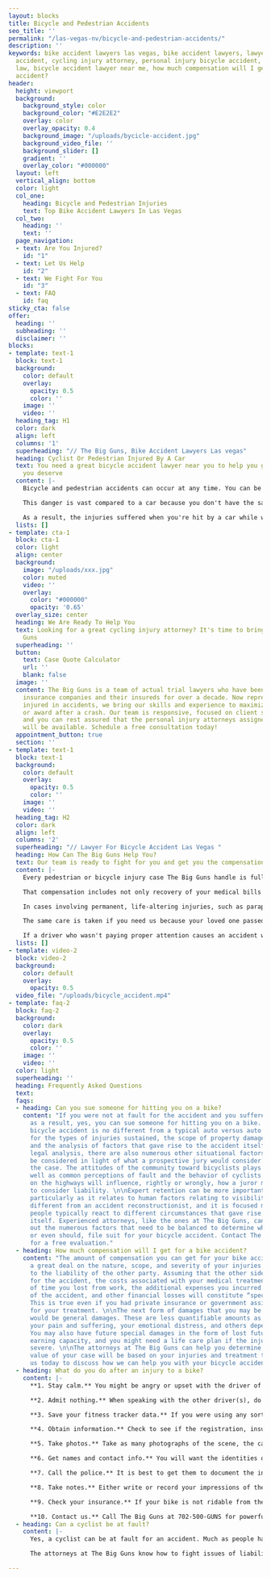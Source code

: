 ```yaml
---
layout: blocks
title: Bicycle and Pedestrian Accidents
seo_title: ''
permalink: "/las-vegas-nv/bicycle-and-pedestrian-accidents/"
description: ''
keywords: bike accident lawyers las vegas, bike accident lawyers, lawyer for bicycle
  accident, cycling injury attorney, personal injury bicycle accident, bicycle injury
  law, bicycle accident lawyer near me, how much compensation will I get for a bike
  accident?
header:
  height: viewport
  background:
    background_style: color
    background_color: "#E2E2E2"
    overlay: color
    overlay_opacity: 0.4
    background_image: "/uploads/bycicle-accident.jpg"
    background_video_file: ''
    background_slider: []
    gradient: ''
    overlay_color: "#000000"
  layout: left
  vertical_align: bottom
  color: light
  col_one:
    heading: Bicycle and Pedestrian Injuries
    text: Top Bike Accident Lawyers In Las Vegas
  col_two:
    heading: ''
    text: ''
  page_navigation:
  - text: Are You Injured?
    id: "1"
  - text: Let Us Help
    id: "2"
  - text: We Fight For You
    id: "3"
  - text: FAQ
    id: faq
sticky_cta: false
offer:
  heading: ''
  subheading: ''
  disclaimer: ''
blocks:
- template: text-1
  block: text-1
  background:
    color: default
    overlay:
      opacity: 0.5
      color: ''
    image: ''
    video: ''
  heading_tag: H1
  color: dark
  align: left
  columns: '1'
  superheading: "// The Big Guns, Bike Accident Lawyers Las vegas"
  heading: Cyclist Or Pedestrian Injured By A Car
  text: You need a great bicycle accident lawyer near you to help you get the compensation
    you deserve
  content: |-
    Bicycle and pedestrian accidents can occur at any time. You can be crossing the street to catch a bus, trying to maneuver your way through a traffic jam, or simply minding your own business in the bike lane of a busy road. All it takes is one distracted person, in a hurry, or not paying enough attention to make sure their path is clear before they hit you with that big metal box they're driving.

    This danger is vast compared to a car because you don't have the same protective cage around you, and you're smaller and harder to see. Let's face it – distracted drivers are an increasing problem on the road these days, and practically every interaction with a car is nerve-wracking. As a pedestrian, you don't wear protective gear, and even a world-class bicycle helmet can only do so much when your life is forever changed by an accident.

    As a result, the injuries suffered when you're hit by a car while walking or riding a bike are more severe – even catastrophic – when compared to those from an automobile accident. Anyone hit by a car knows they were lucky if they escaped with only bruises and road rash. Many suffer broken bones, dislocated joints, or spinal and head injuries. These injuries can lead to months or years of pain that require extensive rehab, injections, or surgery. Even after all this, the pain often never seems to go away entirely. Some injuries can result in paralysis and even death, leaving your loved ones without the companionship and support they need from you. If you have experienced a personal injury bicycle accident, you need The Big Guns. Call us for a free no-obligation consultation.
  lists: []
- template: cta-1
  block: cta-1
  color: light
  align: center
  background:
    image: "/uploads/xxx.jpg"
    color: muted
    video: ''
    overlay:
      color: "#000000"
      opacity: '0.65'
  overlay_size: center
  heading: We Are Ready To Help You
  text: Looking for a great cycling injury attorney? It's time to bring out The Big
    Guns
  superheading: ''
  button:
    text: Case Quote Calculator
    url: ''
    blank: false
  image: ''
  content: The Big Guns is a team of actual trial lawyers who have been representing
    insurance companies and their insureds for over a decade. Now representing people
    injured in accidents, we bring our skills and experience to maximize your settlement
    or award after a crash. Our team is responsive, focused on client satisfaction,
    and you can rest assured that the personal injury attorneys assigned to your case
    will be available. Schedule a free consultation today!
  appointment_button: true
  section: ''
- template: text-1
  block: text-1
  background:
    color: default
    overlay:
      opacity: 0.5
      color: ''
    image: ''
    video: ''
  heading_tag: H2
  color: dark
  align: left
  columns: '2'
  superheading: "// Lawyer For Bicycle Accident Las Vegas "
  heading: How Can The Big Guns Help You?
  text: Our team is ready to fight for you and get you the compensation you deserve
  content: |-
    Every pedestrian or bicycle injury case The Big Guns handle is fully prepared so that the present and future needs of the injured are considered medically and financially. From the beginning, we fully assess each case and consult as needed with medical experts chosen for their ability to analyze and persuasively document their findings with respect to liability and damages that will arise in your case. We consult recognized experts tailored to each case, including healthcare, medicine, life care planning, and economics to maximize your compensation.

    That compensation includes not only recovery of your medical bills for necessary treatment, but also for your pain and suffering and lost wages. "Pain and suffering" is more than just physical pain and also includes impacts on your daily activities, such as sports, hobbies, physical activities, and social life. In certain circumstances, your spouse or other loved ones can also receive compensation because you cannot be there for them in the way they deserve.

    In cases involving permanent, life-altering injuries, such as paraplegia (lower-limb paralysis) or quadriplegia (full paralysis), from a spinal injury, The Big Guns utilize established healthcare cost data that lists known fees associated with current and future nursing care and other medical care, including the cost of wheelchairs, medical equipment, and necessary changes to your home or vehicle. A physiatrist, a physical rehabilitative expert, works with a life care planner to identify and address your physical, medical, and day-to-day needs and prepare individualized plans to help you achieve a level of future independence and a meaningful quality of life. The Big Guns frequently retain an economist to analyze and quantify the loss of income, earning capacity, and loss of enjoyment of life. The economist also analyzes medical costs associated with the life care plan and prepares a report that accounts for rising medical costs, interest, and inflation. This prepares one of our experienced trial attorneys to present all of the damage issues to you and the jury in clear and understandable terms.

    The same care is taken if you need us because your loved one passed away from the negligence of another while walking or riding a bicycle. We will work with you to translate the unbearable pain you're feeling from this loss into words a jury can empathize with. There is nothing that can bring your loved one back, but you should not have to live the rest of your life without the financial support they should have been there to give you.

    If a driver who wasn't paying proper attention causes an accident with you or a loved one, put The Big Guns in your arsenal and get the money you deserve. Remember, you will not pay anything until you are signing a check from the other side.
  lists: []
- template: video-2
  block: video-2
  background:
    color: default
    overlay:
      opacity: 0.5
  video_file: "/uploads/bicycle_accident.mp4"
- template: faq-2
  block: faq-2
  background:
    color: dark
    overlay:
      opacity: 0.5
      color: ''
    image: ''
    video: ''
  color: light
  superheading: ''
  heading: Frequently Asked Questions
  text: 
  faqs:
  - heading: Can you sue someone for hitting you on a bike?
    content: "If you were not at fault for the accident and you suffered injuries
      as a result, yes, you can sue someone for hitting you on a bike. An auto versus
      bicycle accident is no different from a typical auto versus auto accident save
      for the types of injuries sustained, the scope of property damage incurred,
      and the analysis of factors that gave rise to the accident itself. Beyond the
      legal analysis, there are also numerous other situational factors that should
      be considered in light of what a prospective jury would consider when hearing
      the case. The attitudes of the community toward bicyclists plays a role, as
      well as common perceptions of fault and the behavior of cyclists and motorists
      on the highways will influence, rightly or wrongly, how a juror may be predisposed
      to consider liability. \n\nExpert retention can be more important than usual,
      particularly as it relates to human factors relating to visibility. This is
      different from an accident reconstructionist, and it is focused more on how
      people typically react to different circumstances that gave rise to the accident
      itself. Experienced attorneys, like the ones at The Big Guns, can help figure
      out the numerous factors that need to be balanced to determine whether you can,
      or even should, file suit for your bicycle accident. Contact The Big Guns today
      for a free evaluation."
  - heading: How much compensation will I get for a bike accident?
    content: "The amount of compensation you can get for your bike accident depends
      a great deal on the nature, scope, and severity of your injuries in relation
      to the liability of the other party. Assuming that the other side is at fault
      for the accident, the costs associated with your medical treatment, the amount
      of time you lost from work, the additional expenses you incurred as a result
      of the accident, and other financial losses will constitute “special damages.”
      This is true even if you had private insurance or government assistance in paying
      for your treatment. \n\nThe next form of damages that you may be able to collect
      would be general damages. These are less quantifiable amounts as they pay for
      your pain and suffering, your emotional distress, and others depending on circumstances.
      You may also have future special damages in the form of lost future wages or
      earning capacity, and you might need a life care plan if the injuries are particularly
      severe. \n\nThe attorneys at The Big Guns can help you determine what the likely
      value of your case will be based on your injuries and treatment to date. Contact
      us today to discuss how we can help you with your bicycle accident."
  - heading: What do you do after an injury to a bike?
    content: |-
      **1. Stay calm.** You might be angry or upset with the driver of the auto that hit your bicycle, but do not lose your cool.

      **2. Admit nothing.** When speaking with the other driver(s), do not admit fault and do not make any statements about whether you are injured. People are often filled with adrenaline after an accident, and pain from the encounter may only set in hours after the event. Let the other side talk, and later take note of what they said.

      **3. Save your fitness tracker data.** If you were using any sort of fitness tracker that also included mapping and other telemetry from your cycling, save the data immediately. This can help to reconstruct speed, direction, and possibly even the exact time and place of impact from the accident later.

      **4. Obtain information.** Check to see if the registration, insurance, and names all match from the motorists’ information. If not, ask for clarification as to relationships.

      **5. Take photos.** Take as many photographs of the scene, the car(s), your bicycle, and any nearby landmarks before any of them are moved. If the car had to be moved to allow you to get out, that is obviously a priority. Just take the photos where possible, or call a family member or friend to the scene to take the pictures for you. Save them to a location off of your phone after the accident so that they will not be lost, such as with Dropbox, OneDrive, Box, or iCloud. Be sure to get photos of the license plate, any debris on the ground from the accident, and pictures of all of the involved vehicles together in the same picture to show them relative to each other.

      **6. Get names and contact info.** You will want the identities of any witnesses at the scene, including contact information. Also, be sure to note how many people were in each car.

      **7. Call the police.** It is best to get them to document the incident where possible. Sometimes they will not respond to accident calls. If this happens, be sure to later turn in a report to the responsible police department with the information you need.

      **8. Take notes.** Either write or record your impressions of the incident, including your observations regarding the other driver’s sobriety, their use of a phone, the facts as you recall them, and the like. This will help you later in remembering the details of what happened. A voice recorder or a note program on your smartphone, like Google Keep, Microsoft OneNote, Evernote, and others can help if you brought it on your ride.

      **9. Check your insurance.** If your bike is not ridable from the scene, check your insurance policy to see if you have roadside assistance available.

      **10. Contact us.** Call The Big Guns at 702-500-GUNS for powerful, aggressive representation for your bicycle accident.
  - heading: Can a cyclist be at fault?
    content: |-
      Yes, a cyclist can be at fault for an accident. Much as people have mistaken notions that pedestrians always have the right of way, bicyclists are not exempt from following traffic laws and common sense when riding their bicycles along with motor vehicle traffic. Nevada law follows a “modified comparative negligence” standard, which means that a party more than fifty percent at fault for an accident cannot recover damages for the same. When determining the percentage of liability is a close call, you can be sure that the other driver’s liability insurance company (or your own, if you made a claim for uninsured motorist liability from the accident) will do its best to present evidence to make it appear that you were more at fault.

      The attorneys at The Big Guns know how to fight issues of liability in bicycle accidents, having done so many times over the decades. Though the facts of each case are unique, there are common patterns of attack that good quality defense counsel and insurers will employ to mitigate their own exposure to loss. We know them because we have used them, time and again. And we know how to defeat them. Contact us today for a free consultation.

---
```

